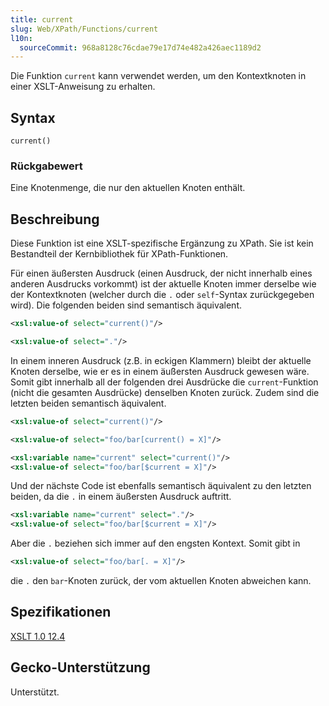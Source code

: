 ```yaml
---
title: current
slug: Web/XPath/Functions/current
l10n:
  sourceCommit: 968a8128c76cdae79e17d74e482a426aec1189d2
---
```


Die Funktion `current` kann verwendet werden, um den Kontextknoten in einer XSLT-Anweisung zu erhalten.

## Syntax

```plain
current()
```

### Rückgabewert

Eine Knotenmenge, die nur den aktuellen Knoten enthält.

## Beschreibung

Diese Funktion ist eine XSLT-spezifische Ergänzung zu XPath. Sie ist kein Bestandteil der Kernbibliothek für XPath-Funktionen.

Für einen äußersten Ausdruck (einen Ausdruck, der nicht innerhalb eines anderen Ausdrucks vorkommt) ist der aktuelle Knoten immer derselbe wie der Kontextknoten (welcher durch die `.` oder `self`-Syntax zurückgegeben wird). Die folgenden beiden sind semantisch äquivalent.

```xml
<xsl:value-of select="current()"/>
```

```xml
<xsl:value-of select="."/>
```

In einem inneren Ausdruck (z.B. in eckigen Klammern) bleibt der aktuelle Knoten derselbe, wie er es in einem äußersten Ausdruck gewesen wäre. Somit gibt innerhalb all der folgenden drei Ausdrücke die `current`-Funktion (nicht die gesamten Ausdrücke) denselben Knoten zurück. Zudem sind die letzten beiden semantisch äquivalent.

```xml
<xsl:value-of select="current()"/>
```

```xml
<xsl:value-of select="foo/bar[current() = X]"/>
```

```xml
<xsl:variable name="current" select="current()"/>
<xsl:value-of select="foo/bar[$current = X]"/>
```

Und der nächste Code ist ebenfalls semantisch äquivalent zu den letzten beiden, da die `.` in einem äußersten Ausdruck auftritt.

```xml
<xsl:variable name="current" select="."/>
<xsl:value-of select="foo/bar[$current = X]"/>
```

Aber die `.` beziehen sich immer auf den engsten Kontext. Somit gibt in

```xml
<xsl:value-of select="foo/bar[. = X]"/>
```

die `.` den `bar`-Knoten zurück, der vom aktuellen Knoten abweichen kann.

## Spezifikationen

[XSLT 1.0 12.4](https://www.w3.org/TR/1999/REC-xslt-19991116/#function-current)

## Gecko-Unterstützung

Unterstützt.
